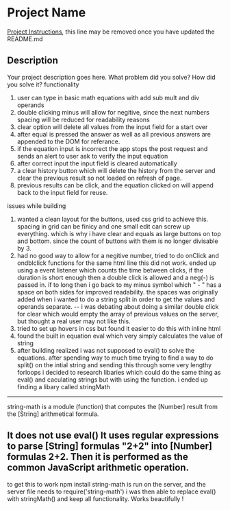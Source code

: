 # Project Name

[Project Instructions](./INSTRUCTIONS.md), this line may be removed once you have updated the README.md

## Description

Your project description goes here. What problem did you solve? How did you solve it?
functionality 

1) user can type in basic math equations with add sub mult and div operands 
2) double clicking minus will allow for negitive, since the next numbers spacing will be reduced for readability reasons
3) clear option will delete all values from the input field for a start over
4) after equal is pressed the answer as well as all previous answers are appended to the DOM for referance. 
5) if the equation input is incorrect the app stops the post request and sends an alert to user ask to verify the input equation 
6) after correct input the input field is cleared automatically 
7) a clear history button which will delete the history from the server and clear the previous result so not loaded on refresh of page. 
8) previous results can be click, and the equation clicked on will append back to the input field for reuse.
 


issues while building 
1) wanted a clean layout for the buttons, used css grid to achieve this. 
    spacing in grid can be finicy and one small edit can screw up everything. which is why i have clear and equals as large buttons on top and bottom. since the count of buttons with them is no longer
    divisable by 3. 
2) had no good way to allow for a negitive number, tried to do onClick and ondblclick functions for the same html line
    this did not work. ended up using a event listener which counts the time between clicks, if the duration is short enough then a double click is allowed and a neg(-)
    is passed in. if to long then i go back to my minus symbol which " - " has a space on both sides for improved readability. 
    the spaces was originally added when i wanted to do a string split in order to get the values and operands separate. 
    -- i was debating about doing a similar double click for clear which would empty the array of previous values on the server, but thought a real user may not like this. 
3) tried to set up hovers in css but found it easier to do this with inline html 
4) found the built in equation eval which very simply calculates the value of string 
5) after building realized i was not supposed to eval() to solve the equations. after spending way to much time trying to find a way to 
do split() on the intial string and sending this through some very lengthy forloops i decided to research libaries which could do the same thing as eval() and caculating strings but 
with using the function. 
i ended up finding a libary called stringMath 
-----------------------------------------------------------------------------------------------------------------
string-math is a module (function) that computes the [Number] result from the [String] arithmetical formula.

It does not use eval()
It uses regular expressions to parse [String] formulas "2+2" into [Number] formulas 2+2. Then it is performed as the common JavaScript arithmetic operation.
-----------------------------------------------------------------------------------------------------------------
to get this to work npm install string-math is run on the server, and the server file needs to require('string-math')
i was then able to replace eval() with stringMath() and keep all functionality.
Works beautifully ! 